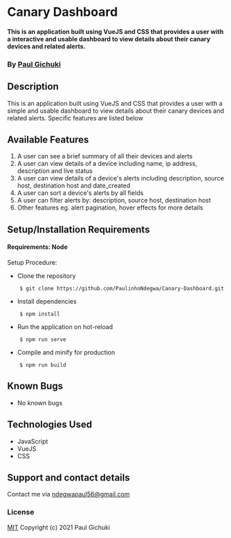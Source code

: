 # Canary Dashboard
#### This is an application built using VueJS and CSS that provides a user with a interactive and usable dashboard to view details about their canary devices and related alerts. 

### By [Paul Gichuki](https://paulgichuki.netlify.com/)
## Description
This is an application built using VueJS and CSS that provides a user with a simple and usable dashboard to view details about their canary devices and related alerts. Specific features are listed below
## Available Features
1. A user can see a brief summary of all their devices and alerts
2. A user can view details of a device including name, ip address, description and live status
3. A user can view details of a device's alerts including description, source host, destination host and date_created
4. A user can sort a device's alerts by all fields
5. A user can filter alerts by: description, source host, destination host
6. Other features eg. alert pagination, hover effects for more details
## Setup/Installation Requirements
#### Requirements: Node

Setup Procedure:
* Clone the repository
```
    $ git clone https://github.com/PaulinhoNdegwa/Canary-Dashboard.git
```
* Install dependencies  
```
    $ npm install
```
* Run the application on hot-reload
```
    $ npm run serve
```
* Compile and minify for production
```
    $ npm run build
```
## Known Bugs
* No known bugs
## Technologies Used
* JavaScript
* VueJS
* CSS
## Support and contact details
Contact me via ndegwapaul56@gmail.com
### License
[MIT](https://github.com/PaulinhoNdegwa/Canary-Dashboard/blob/master/license)
Copyright (c) 2021 Paul Gichuki
